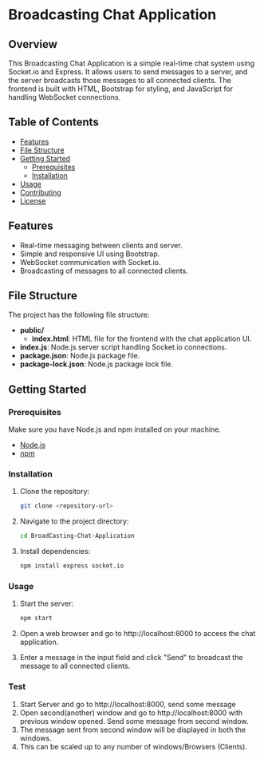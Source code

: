 # Broadcasting Chat Application

## Overview

This Broadcasting Chat Application is a simple real-time chat system using Socket.io and Express. It allows users to send messages to a server, and the server broadcasts those messages to all connected clients. The frontend is built with HTML, Bootstrap for styling, and JavaScript for handling WebSocket connections.

## Table of Contents

- [Features](#features)
- [File Structure](#file-structure)
- [Getting Started](#getting-started)
  - [Prerequisites](#prerequisites)
  - [Installation](#installation)
- [Usage](#usage)
- [Contributing](#contributing)
- [License](#license)

## Features

- Real-time messaging between clients and server.
- Simple and responsive UI using Bootstrap.
- WebSocket communication with Socket.io.
- Broadcasting of messages to all connected clients.

## File Structure

The project has the following file structure:

- **public/**
  - **index.html**: HTML file for the frontend with the chat application UI.
- **index.js**: Node.js server script handling Socket.io connections.
- **package.json**: Node.js package file.
- **package-lock.json**: Node.js package lock file.

## Getting Started

### Prerequisites

Make sure you have Node.js and npm installed on your machine.

- [Node.js](https://nodejs.org/)
- [npm](https://www.npmjs.com/)

### Installation

1. Clone the repository:

   ```bash
   git clone <repository-url>
   ```
2. Navigate to the project directory:

   ```bash
   cd BroadCasting-Chat-Application
   ```
3. Install dependencies:

   ```bash
   npm install express socket.io
   ```
   
### Usage

1. Start the server:

   ```bash
   npm start
   ```
2. Open a web browser and go to http://localhost:8000 to access the chat application.
3. Enter a message in the input field and click "Send" to broadcast the message to all connected clients.

### Test

1. Start Server and go to http://localhost:8000, send some message
2. Open second(another) window and go to http://localhost:8000 with previous window opened. Send some message from second window.
3. The message sent from second window will be displayed in both the windows.
4. This can be scaled up to any number of windows/Browsers (Clients).
